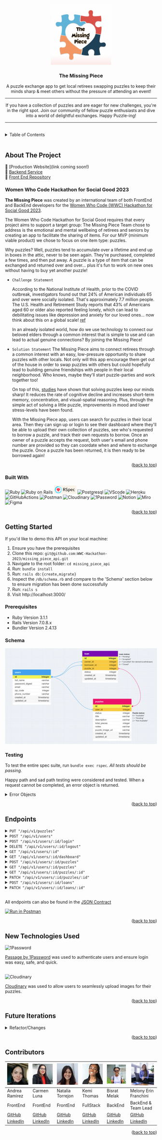 <!-- ReadMe -->
<a id="readme-top"></a>

<!-- Opening -->
<br />
<div align="center">
  <a href="https://github.com/WWC-Hackathon-2023/missing_piece_api">
    <img src=".github/the_missing_piece_logo.png" alt="Logo" width="200" height="200">
  </a>

<h3 align="center">The Missing Piece</h3>
  <p align="center">
    A puzzle exchange app to get local retirees swapping puzzles to keep their minds sharp & meet others without the pressure of attending an event!
    <hr>
    If you have a collection of puzzles and are eager for new challenges, you're in the right spot. Join our community of fellow puzzle enthusiasts and dive into a world of delightful exchanges. Happy Puzzle-ing!
  </p>
</div>
<hr>
<br>

<!-- TABLE OF CONTENTS -->
<details>
  <summary>Table of Contents</summary>
  <ol>
    <li>
      <a href="#about-the-project">About The Project</a>
      <ul>
        <li><a href="#hackathon">Women Who Code Hackathon for Social Good 2023</a></li>
        <li><a href="#built-with">Built With</a></li>
      </ul>
    </li>
    <li>
      <a href="#getting-started">Getting Started</a>
      <ul>
        <li><a href="#prerequisites">Prerequisites</a></li>
        <li><a href="#schema">Schema</a></li>
        <li><a href="#testing">Testing</a></li>
      </ul>
    </li>
    <li><a href="#endpoints">Endpoints</a></li>
    <!-- <li><a href="#apis">APIs Used</a></li> -->
    <li><a href="#technologies">New Technologies Used</a></li>
    <li><a href="#contact">Contributors</a></li>
    <li><a href="#refactor">Future Iterations</a></li>
  </ol>
</details>
<br>

<!-- ABOUT THE PROJECT -->
## About The Project

   💜  [Production Website](link coming soon!)
   <br>
   💜  [Backend Service](https://intense-peak-28151.herokuapp.com/)
   <br>
   💜  [Front End Repository](https://github.com/WWC-Hackathon-2023/the_missing_piece_fe)
   <br>

   <!-- * If there is a [Video/Slide Presentation]() place it here-->

<!-- WWC Hackathon -->
### Women Who Code Hackathon for Social Good 2023

  **The Missing Piece** was created by an international team of both FrontEnd and BackEnd developers for the [Women Who Code (WWC) Hackathon for Social Good 2023](https://hopin.com/events/wwcode-hackathon-for-social-good/registration). 
  
  The Women Who Code Hackathon for Social Good requires that every project aims to support a target group: The Missing Piece Team chose to address is the emotional and mental wellbeing of retirees and seniors by creating an app to facilitate the sharing of items. For our MVP (minimum viable product) we chose to focus on one item type: puzzles.
  
  Why puzzles? Well, puzzles tend to accumulate over a lifetime and end up in boxes in the attic, never to be seen again. They're purchased, completed a few times, and then put away. A puzzle is a type of item that can be exchanged and returned over and over... plus it's fun to work on new ones without having to buy yet another puzzle!

  - `Challenge Statement`

    According to the National Institute of Health, prior to the COVID outbreak, investigators found out that 24% of American individuals 65 and over were socially isolated. That's approximately 7.7 million people. The U.S. Health and Retirement Study reports that 43% of Americans aged 60 or older also reported feeling lonely, which can lead to debilitating issues like depression and anxiety for our loved ones... now think about this on a global scale! [ref](https://www.ncbi.nlm.nih.gov/pmc/articles/PMC7437541/) 

    In an already isolated world, how do we use technology to connect our beloved elders through a common interest that is simple to use and can lead to actual genuine connections? By joining the Missing Piece!
  
  - `Solution Statement`
    The Missing Piece aims to connect retirees through a common interest with an easy, low-pressure opportunity to share puzzles with other locals. Not only will this app encourage them get out of the house in order to swap puzzles with others but could hopefully lead to building genuine friendships with people in their local neighborhood. Who knows, maybe they'll start puzzle-parties and work together too!

    On top of this, [studies](https://www.ncbi.nlm.nih.gov/pmc/articles/PMC5588550/) have shown that solving puzzles keep our minds sharp! It reduces the rate of cognitive decline and increases short-term memory, concentration, and visual-spatial reasoning. Plus, through the simple act of solving a little puzzle, improvements in mood and lower stress-levels have been found.

    With the Missing Piece app, users can search for puzzles in their local area. Then they can sign up or login to see their dashboard where they'll be able to upload their own collection of puzzles, see who's requested to borrow a puzzle, and track their own requests to borrow. Once an owner of a puzzle accepts the request, both user's email and phone number are provided so they can coordate when and where to exchange the puzzle. Once a puzzle has been returned, it is then ready to be borrowed again!


<p align="right">(<a href="#readme-top">back to top</a>)</p>

<!-- Built With -->
### Built With

![Ruby](https://img.shields.io/badge/Ruby-CC342D?style=for-the-badge&logo=ruby&logoColor=white) 
![Ruby on Rails](https://img.shields.io/badge/Ruby_on_Rails-CC0000?style=for-the-badge&logo=ruby-on-rails&logoColor=white) 
<img src=".github/rspec_badge.jpg" alt="Rspec Badge" height="27">
![Postgresql](https://img.shields.io/badge/PostgreSQL-316192?style=for-the-badge&logo=postgresql&logoColor=white)
![VScode](https://img.shields.io/badge/VS%20Code-007ACC.svg?style=for-the-badge&logo=Visual-Studio-Code&logoColor=white)
![Heroku](https://img.shields.io/badge/Heroku-430098?style=for-the-badge&logo=heroku&logoColor=white)
![GitHubActions](https://img.shields.io/badge/GitHub%20Actions-2088FF.svg?style=for-the-badge&logo=GitHub-Actions&logoColor=white)
![Postman](https://img.shields.io/badge/Postman-FF6C37.svg?style=for-the-badge&logo=Postman&logoColor=white)
![Cloudinary](https://img.shields.io/badge/Cloudinary-2C39BD.svg?style=for-the-badge&logo=iCloud&logoColor=white)
![1Password](https://img.shields.io/badge/1Password-1A285F.svg?style=for-the-badge&logo=1Password&logoColor=white)
![Notion](https://img.shields.io/badge/Notion-EAEAEA.svg?style=for-the-badge&logo=Notion&logoColor=black)
![Miro](https://img.shields.io/badge/Miro-FFCD11.svg?style=for-the-badge&logo=Miro&logoColor=black)
![Figma](https://img.shields.io/badge/Figma-8669AE.svg?style=for-the-badge&logo=Figma&logoColor=white)

<p align="right">(<a href="#readme-top">back to top</a>)</p>

<!-- GETTING STARTED -->
## Getting Started

If you'd like to demo this API on your local machine:
1. Ensure you have the prerequisites
2. Clone this repo: `git@github.com:WWC-Hackathon-2023/missing_piece_api.git`
3. Navigate to the root folder: `cd missing_piece_api`
4. Run: `bundle install`
5. Run: `rails db:{create,migrate}`
6. Inspect the `/db/schema.rb` and compare to the 'Schema' section below to ensure migration has been done successfully
7. Run: `rails s`
8. Visit http://localhost:3000/

<!-- Prerequisites -->
### Prerequisites

- Ruby Version 3.1.1
- Rails Version 7.0.8.x
- Bundler Version 2.4.13

<!-- Schema -->
### Schema

<div align="center">
  <img src=".github/missing_piece_schema.jpg" alt="Missing Piece Schema">
</div>

<!-- Testing -->
### Testing
To test the entire spec suite, run `bundle exec rspec`.
*All tests should be passing.*

Happy path and sad path testing were considered and tested. When a request cannot be completed, an error object is returned.

<details>
  <summary>Error Objects</summary>
    <pre>
    <code>
{
  "errors": [
    {
      "status": "404"
      "title": "Invalid Request",
      "detail": [
        "Couldn't find User with 'id'=<id>"
         ]
     }
   ]
}
    </code>
  </pre>

   <pre>
    <code>
{ 
  "error": "Unable to update loan status" 
}
    </code>
  </pre>
</details>

<p align="right">(<a href="#readme-top">back to top</a>)</p>

<!-- Endpoints -->
## Endpoints

<details>
  <summary><code>PUT "/api/v1/puzzles"</code></summary>
  Request Body:
  <pre>
    <code>
{
  "zip_code": 12345
}
    </code>
  </pre>

  Response:
  <br>
  Status: `200`

  <pre>
    <code>
{
    "data": [
        {
            "id": "1",
            "type": "puzzle",
            "attributes": {
                "user_id": 1,
                "status": "Available",
                "title": "Flower Cycle",
                "description": "A flower collage by Rosalind Wise",
                "total_pieces": 1000,
                "notes": "Very Difficult! Only for the brave of heart!",
                "puzzle_image_url": "https://cloudinary.com/image/Flower_Cycle.jpg"
            }
        },
        {
            "id": "2",
            "type": "puzzle",
            "attributes": {
                "user_id": 1,
                "status": "Available",
                "title": "Mountain Chalet",
                "description": "Cabin near lake and mountains",
                "total_pieces": 1000,
                "notes": "Relaxing, feels like you're in Colorado!",
                "puzzle_image_url": "https://cloudinary.com/image/Mountain_Chalet.jpg"
            }
        }, {...}
    ]
}
    </code>
  </pre>
</details>

<details>
  <summary><code>POST "/api/v1/users"</code></summary>
  Request Body:
  <pre>
    <code>
{
  "full_name": "Diana Puzzler",
  "email": "d.puzzle@gmail.com",
  "password": "PuzzleQueen1",
  "password_confirmation": "PuzzleQueen1",
  "zip_code": 12345, 
  "phone_number": 5051230000
}
    </code>
  </pre>

  Response:
  <br>
  Status: `201` 

  <pre>
    <code>
{
    "data": {
        "id": "1",
        "type": "user",
        "attributes": {
            "full_name": "Diana Puzzler",
            "email": "d.puzzle@gmail.com",
            "zip_code": 12345,
            "phone_number": "(505) 123-0000"
        }
    }
}
    </code>
  </pre>
</details>

<details>
  <summary><code>POST "/api/v1/users/:id/login"</code></summary>
    Request Body:
  <pre>
    <code>
{
  "email": "d.puzzle@gmail.com",
  "password": "PuzzleQueen1"
}
    </code>
  </pre>

  Response:
  <br>
  Status: `201` 

  <pre>
    <code>
{
    "data": {
        "id": "1",
        "type": "user",
        "attributes": {
            "full_name": "Diana Puzzler",
            "email": "d.puzzle@gmail.com",
            "zip_code": 12345,
            "phone_number": "(505) 123-0000"
        }
    }
}
    </code>
  </pre>
</details>

<details>
  <summary><code>DELETE "/api/v1/users/:id/logout"</code></summary>

  Response:
  <br>
  Status: `204`
</details>

<details>
  <summary><code>GET "/api/v1/users/:id"</code></summary>

  Response:
  <br>
  Status: `200`
  <pre>
    <code>
{
    "data": {
        "id": "1",
        "type": "user",
        "attributes": {
            "full_name": "Diana Puzzler",
            "email": "d.puzzle@gmail.com",
            "zip_code": 12345,
            "phone_number": "(505) 123-0000"
        }
    }
}
    </code>
  </pre>
</details>

<details>
  <summary><code>GET "/api/v1/users/:id/dashboard"</code></summary>

  Response:
  <br>
  Status: `200`
  <pre>
    <code>
{
    "data": {
        "id": "1",
        "type": "dashboard",
        "attributes": {
            "user_info": {
                "full_name": "Diana Puzzler",
                "email": "d.puzzle@gmail.com",
                "zip_code": 12345,
                "phone_number": "(505) 123-0000"
            },
            "owner_loans": [
                {
                    "loan_id": 1,
                    "owner_id": 1,
                    "borrower_id": 2,
                    "loan_status": "Pending",
                    "loan_created_at": "2023-10-21T02:52:18.777Z",
                    "puzzle_id": 1,
                    "puzzle_image_url": "https://cloudinary.com/imageFlower_Cycle.jpg",
                    "puzzle_title": "Flower Cycle",
                    "puzzle_status": "Pending"
                }, {...}
            ],
            "borrower_loans": [
                {
                    "loan_id": 5,
                    "owner_id": 2,
                    "borrower_id": 1,
                    "loan_status": "Accepted",
                    "loan_created_at": "2023-10-21T17:01:40.848Z",
                    "puzzle_id": 55,
                    "puzzle_image_url": "https://cloudinary.com/image/Maroon_Lake.jpg",
                    "puzzle_title": "Maroon Lake",
                    "puzzle_status": "Not Available"
                }, {...}
            ]
        }
    }
}
    </code>
  </pre>
</details>

<details>
  <summary><code>POST "/api/v1/users/:id/puzzles"</code></summary>
  Request Body:
  <pre>
    <code>
{
    "title": "Wild Beauty",
    "description": "Horses running in the snow by Chris Cummings.",
    "total_pieces": 1000,
    "notes": "Lots of white snow...beware!",
    "puzzle_image_url": "https://cloudinary.com/image/Wild_Beauty.jpg"
}
    </code>
  </pre>

  Response:
  <br>
  Status: `201` 

  <pre>
    <code>
{
    "data": {
        "id": "3",
        "type": "puzzle",
        "attributes": {
            "user_id": 1,
            "status": "Available",
            "title": "Wild Beauty",
            "description": "Horses running in the snow by Chris Cummings.",
            "total_pieces": 1000,
            "notes": Lots of white snow...beware!",
            "puzzle_image_url": "https://cloudinary.com/image/Wild_Beauty.jpg"
        }
    }
}
    </code>
  </pre>
</details>

<details>
  <summary><code>GET "/api/v1/users/:id/puzzles"</code></summary>

  Response: 
  <br>
  Status: `200`
  <pre>
    <code>
{
    "data": [
        {
            "id": "4",
            "type": "puzzle",
            "attributes": {
                "user_id": 1,
                "status": "Available",
                "title": "Humming Bird & Flowers",
                "description": "Hummingbirds investigating some pretty flowers.",
                "total_pieces": 1000,
                "notes": "Not as hard as you might think!",
                "puzzle_image_url": "https://res.cloudinary.com/image/info/Hummingbirds_Flowers.jpg"
            }
        },
        {
            "id": "5",
            "type": "puzzle",
            "attributes": {
                "user_id": 1,
                "status": "Available",
                "title": "Durango Silverton",
                "description": "Train coming around the bend!",
                "total_pieces": 1000,
                "notes": "Feels like a step back in time!",
                "puzzle_image_url": "https://res.cloudinary.com/image/info/Durango_Silverton.jpg"
            }
        }, {...}
    ]
}
    </code>
  </pre>
</details>

<details>
  <summary><code>GET "/api/v1/users/:id/puzzles/:id" </code></summary>

  Response: 
  <br>
  Status: `200`
  <pre>
    <code>
{
    "data": {
        "id": "1",
        "type": "puzzle",
        "attributes": {
            "user_id": 1,
            "status": "Available",
            "title": "Flower Cycle",
            "description": "A flower collage by Rosalind Wise",
            "total_pieces": 1000,
            "notes": "Very Difficult! Only for the brave of heart!",
            "puzzle_image_url": "https://cloudinary.com/image/Flower_Cycle.jpg"
        }
    }
}
    </code>
  </pre>
</details>

<details>
  <summary><code>PATCH "/api/v1/users/:id/puzzles/:id"</code></summary>
  Request Body:
  <pre>
    <code>
{
  "status": 2, 
  "title": "Rosalind Wise Flower Cycle", 
  "description": "A colorful flower collage", 
  "total_pieces": 2000,
  "notes":  "Challenging but not too much. The brave of heart can do it!"
}
    </code>
  </pre>

  Response:
  <br>
  Status: `200` 

  <pre>
    <code>
{
    "data": {
        "id": "1",
        "type": "puzzle",
        "attributes": {
            "user_id": 1,
            "status": "Not Available",
            "title": "Rosalind Wise Flower Cycle",
            "description": "A colorful flower collage",
            "total_pieces": 2000,
            "notes": "Challenging but not too much. The brave of heart can do it!",
            "puzzle_image_url": "https://res.cloudinary.com/image/info/Flower_Cycle.jpg"
        }
    }
}
    </code>
  </pre>
</details>

<details>
  <summary><code>POST "/api/v1/users/:id/loans"</code></summary>
  Request Body:
  <pre>
    <code>
{
    "borrower_id": 2, 
    "puzzle_id": 2
}
    </code>
  </pre>

  Response:
  <br>
  Status: `201` 

  <pre>
    <code>
{
    "data": {
        "id": "7",
        "type": "loan",
        "attributes": {
            "owner_id": 1,
            "borrower_id": 2,
            "puzzle_id": 2,
            "status": "Pending"
        }
    }
}
    </code>
  </pre>
</details>


<details>
  <summary><code>PATCH "/api/v1/users/:id/loans/:id"</code></summary>

  owner clicks `accept` OR borrower clicks `withdraw` OR owner clicks `deny` OR when loan is `complete` 
  Request Body:
  <pre>
    <code>
{
  "action_type": "accept"
}
    </code>
  </pre>

  Response:
  <br>
  Status: `200` 

  <pre>
    <code>
{
    "data": {
        "id": "7",
        "type": "loan",
        "attributes": {
            "owner_id": 1,
            "borrower_id": 2,
            "puzzle_id": 2,
            "status": "Accepted"
        }
    }
}
    </code>
  </pre>
</details>
<br>

All endpoints can also be found in the [JSON Contract](https://gist.github.com/MelTravelz/8983a104ca5c4e822dedb8d5e1c42622) 

[![Run in Postman](https://run.pstmn.io/button.svg)](https://www.postman.com/advanced-language-practices/workspace/missing-piece/collection/26102509-8083c615-1962-4375-be58-d0d124c35756?action=share&creator=26102509)

<p align="right">(<a href="#readme-top">back to top</a>)</p>

<!-- APIs Used 
<h2 id="apis">APIs Used</h2>
[Name](link) was consumed to generate ________
[Name](link) was used to create __________
<p align="right">(<a href="#readme-top">back to top</a>)</p> -->

<!-- Technologies Used -->
<h2 id="technologies">New Technologies Used</h2>

![1Password](https://img.shields.io/badge/1Password-1A285F.svg?style=for-the-badge&logo=1Password&logoColor=white)

[Passage by 1Password](https://passage.1password.com/) was used to authenticate users and ensure login was easy, safe, and quick.
<br><br>

![Cloudinary](https://img.shields.io/badge/Cloudinary-2C39BD.svg?style=for-the-badge&logo=iCloud&logoColor=white)

[Cloudinary](https://cloudinary.com/) was used to allow users to seamlessly upload images for their puzzles.

<p align="right">(<a href="#readme-top">back to top</a>)</p>

<!-- Future Iterations -->

<h2 id="refactor">Future Iterations</h2>
<details>
  <summary>Refactor/Changes</summary>
  <dl>
    <dt>Conduct a solid refactor of existing code</dt>
      <dd>- With the limited time of the Hackathon, reviewing the code slower would be first</dd>
    <dt>Allow a loan to have more than one puzzle</dt>
      <dd>- This was the original idea for the schema and would involve a join table</dd>
    <dt>Refactor our connectiong with Cloudinary for multiple image upload & profile images</dt>
      <dd>- This would possibly require an new table to store puzzle image urls</dd>
    <dt>Include other item types that could be borrowed</dt>
      <dd>- Deciding which other item types might be most suited for this app</dd>
      <dd>- And we'd create even more tables in the database</dd>
    <dt>Incorporate internal communication tools</dt>
      <dd>- Internal or external emails and/or text messages might be concidered</dd>
      <dd>- If so we'd look to Twilio/Send Grid as a start</dd>
    <dt>Allow users to create a 'Puzzle Party' and invite others</dt>
      <dd>- Additional tables in the database would be required: parties and user_parties</dd>
      <dd>- The user table might also become a self-referential table so users can store "friends"</dd>
    <dt>Add functionality so users can share images or 'Puzzle Parties' on social media</dt>
        <dd>- Examples would include Facebook and Instagram</dd>
    <dt>Scale up for international participation</dt>
      <dd>- Changes would need to be made to both FE form input and BE database validations to allow for multi-formatted and multi-length input of zip codes and phone numbers.</dd>
      <dd>- As a website scales up run times become a consideration so we would also aim to implement background workers and caching</dd>
  </dl>
</details>

<p align="right">(<a href="#readme-top">back to top</a>)</p>


<h2 id="contact">Contributors</h2>

| [<img alt="Paola Andrea Ramirez Quintero" width="75" src=".github/Andrea.jpeg"/>](https://www.linkedin.com/in/paola-andrea-ramirez-quintero/) | [<img alt="Carmen Luna" width="75" src=".github/Carmen.jpg"/>](https://www.linkedin.com/in/carmen-luna-cllp/) | [<img alt="Natalia Torrejon" width="75" src=".github/Nati.jpeg"/>](https://www.linkedin.com/in/natalia-torrejon-developer/) | [<img alt="Kemi Thomas" width="75" src=".github/Kemi.jpeg"/>](https://www.linkedin.com/in/kemi-thomas/) | [<img alt="Bisrat Melak" width="75" src=".github/Bisrat.jpeg"/>](https://www.linkedin.com/in/bisrat-melak/) | [<img alt="Melony Erin Franchini" width="75" src=".github/Melony.jpg"/>](https://www.linkedin.com/in/melony-erin-franchini/) |
| ------------------ | ------------ | -------------- | ----------- | -------------- | ----------- |
| Andrea Ramirez | Carmen Luna | Natalia Torrejon | Kemi Thomas | Bisrat Melak | Melony Erin Franchini |
| FrontEnd | FrontEnd | FrontEnd | FullStack | BackEnd | BackEnd & Team Lead |
| [GitHub](https://github.com/paolandre ) | [GitHub](https://github.com/CarmenLunaP) | [GitHub](https://github.com/Natalia392) | [GitHub](https://github.com/kem247) | [GitHub](https://github.com/bisratlike) | [GitHub](https://github.com/MelTravelz) |
| [LinkedIn](https://www.linkedin.com/in/paola-andrea-ramirez-quintero/) |  [LinkedIn](https://www.linkedin.com/in/carmen-luna-cllp/) | [LinkedIn](https://www.linkedin.com/in/natalia-torrejon-developer/) | [LinkedIn](https://www.linkedin.com/in/kemi-thomas/) | [LinkedIn](https://www.linkedin.com/in/bisrat-melak/) | [LinkedIn](https://www.linkedin.com/in/melony-erin-franchini/) |

<p align="right">(<a href="#readme-top">back to top</a>)</p>
